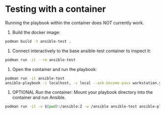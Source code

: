 # Testing with a container

Running the playbook within the container does _NOT_ currently work.

1. Build the docker image:

```sh
podman build -t ansible-test .
```

1. Connect interactively to the base ansible-test container to inspect it:

```sh
podman run -it --rm ansible-test
```

1. Open the container and run the playbook:

```sh
podman run -it ansible-test 
ansible-playbook -i localhost, -c local --ask-become-pass workstation.yml -u user
```

1. OPTIONAL Run the container: Mount your playbook directory into the container and run Ansible.

```sh
podman run -it -v $(pwd):/ansible:Z -w /ansible ansible-test ansible-playbook -i localhost, -c local --ask-become-pass workstation.yml -u YOUR_USERNAME
```
